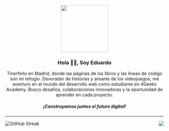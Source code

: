 
<div align="center">

<img  src="https://i.giphy.com/media/CrFLL3CnRpw5ddlBMm/giphy.webp"  width="150" />

<h3  align="center">Hola 🧟‍♂️, Soy Eduardo</h3>

<p  align="center" style="max-width: 500 px">Tinerfeño en Madrid, donde las páginas de los libros y las líneas de código son mi refugio. Devorador de historias y amante de los videojuegos, me aventuro en el mundo del desarrollo web como estudiante en 4Geeks Academy.
Busco desafíos, colaboraciones innovadoras y la oportunidad de aprender en cada proyecto.</p>

<h5  align="center">¡Construyamos juntos el futuro digital!</h5>

</div>

---
<div>
<img align="left" src="https://github-readme-streak-stats.herokuapp.com?user=EduardoHernandezGuzman&theme=transparent&hide_border=true&locale=es&date_format=j%20M%5B%20Y%5D&card_width=400" alt="GitHub Streak" />

<img align="right" src="https://github-readme-stats.vercel.app/api/top-langs/?username=EduardoHernandezGuzman&exclude_repo=github-readme-stats,anuraghazra.github.io" />
  </div>

